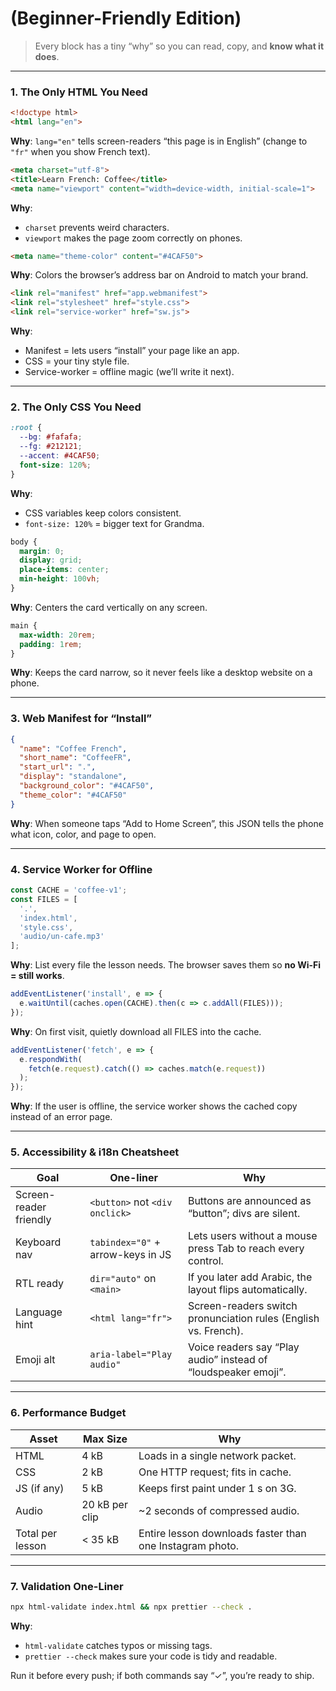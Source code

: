 # (Beginner-Friendly Edition)

> Every block has a tiny “why” so you can read, copy, and **know what it does**.

---

### 1. The Only HTML You Need

```html
<!doctype html>
<html lang="en">
```
**Why**: `lang="en"` tells screen-readers “this page is in English” (change to `"fr"` when you show French text).

```html
<meta charset="utf-8">
<title>Learn French: Coffee</title>
<meta name="viewport" content="width=device-width, initial-scale=1">
```
**Why**:  
- `charset` prevents weird characters.  
- `viewport` makes the page zoom correctly on phones.

```html
<meta name="theme-color" content="#4CAF50">
```
**Why**: Colors the browser’s address bar on Android to match your brand.

```html
<link rel="manifest" href="app.webmanifest">
<link rel="stylesheet" href="style.css">
<link rel="service-worker" href="sw.js">
```
**Why**:  
- Manifest = lets users “install” your page like an app.  
- CSS = your tiny style file.  
- Service-worker = offline magic (we’ll write it next).

---

### 2. The Only CSS You Need

```css
:root {
  --bg: #fafafa;
  --fg: #212121;
  --accent: #4CAF50;
  font-size: 120%;
}
```
**Why**:  
- CSS variables keep colors consistent.  
- `font-size: 120%` = bigger text for Grandma.

```css
body {
  margin: 0;
  display: grid;
  place-items: center;
  min-height: 100vh;
}
```
**Why**: Centers the card vertically on any screen.

```css
main {
  max-width: 20rem;
  padding: 1rem;
}
```
**Why**: Keeps the card narrow, so it never feels like a desktop website on a phone.

---

### 3. Web Manifest for “Install”

```json
{
  "name": "Coffee French",
  "short_name": "CoffeeFR",
  "start_url": ".",
  "display": "standalone",
  "background_color": "#4CAF50",
  "theme_color": "#4CAF50"
}
```
**Why**: When someone taps “Add to Home Screen”, this JSON tells the phone what icon, color, and page to open.

---

### 4. Service Worker for Offline

```js
const CACHE = 'coffee-v1';
const FILES = [
  '.',
  'index.html',
  'style.css',
  'audio/un-cafe.mp3'
];
```
**Why**: List every file the lesson needs. The browser saves them so **no Wi-Fi = still works**.

```js
addEventListener('install', e => {
  e.waitUntil(caches.open(CACHE).then(c => c.addAll(FILES)));
});
```
**Why**: On first visit, quietly download all FILES into the cache.

```js
addEventListener('fetch', e => {
  e.respondWith(
    fetch(e.request).catch(() => caches.match(e.request))
  );
});
```
**Why**: If the user is offline, the service worker shows the cached copy instead of an error page.

---

### 5. Accessibility & i18n Cheatsheet

| Goal | One-liner | Why |
|------|-----------|-----|
| Screen-reader friendly | `<button>` not `<div onclick>` | Buttons are announced as “button”; divs are silent. |
| Keyboard nav | `tabindex="0"` + arrow-keys in JS | Lets users without a mouse press Tab to reach every control. |
| RTL ready | `dir="auto"` on `<main>` | If you later add Arabic, the layout flips automatically. |
| Language hint | `<html lang="fr">` | Screen-readers switch pronunciation rules (English vs. French). |
| Emoji alt | `aria-label="Play audio"` | Voice readers say “Play audio” instead of “loudspeaker emoji”.

---

### 6. Performance Budget

| Asset | Max Size | Why |
|-------|----------|-----|
| HTML | 4 kB | Loads in a single network packet. |
| CSS | 2 kB | One HTTP request; fits in cache. |
| JS (if any) | 5 kB | Keeps first paint under 1 s on 3G. |
| Audio | 20 kB per clip | ~2 seconds of compressed audio. |
| Total per lesson | < 35 kB | Entire lesson downloads faster than one Instagram photo. |

---

### 7. Validation One-Liner

```bash
npx html-validate index.html && npx prettier --check .
```
**Why**:  
- `html-validate` catches typos or missing tags.  
- `prettier --check` makes sure your code is tidy and readable.

Run it before every push; if both commands say “✓”, you’re ready to ship.